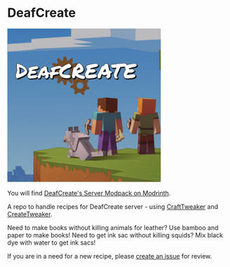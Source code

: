 # DeafCreate
<img src="https://github.com/marioessig/DeafCreate/blob/main/assets/DeafCreate.png?raw=true" width="350">

You will find [DeafCreate's Server Modpack on Modrinth](https://modrinth.com/modpack/deafcreate-server-pack).

A repo to handle recipes for DeafCreate server - using [CraftTweaker](https://modrinth.com/mod/crafttweaker) and [CreateTweaker](https://modrinth.com/mod/createtweaker).

Need to make books without killing animals for leather? Use bamboo and paper to make books! Need to get ink sac without killing squids? Mix black dye with water to get ink sacs!

If you are in a need for a new recipe, please [create an issue](https://github.com/marioessig/DeafCreate/issues/new?template=Blank+issue) for review.
